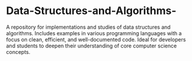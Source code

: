 # Data-Structures-and-Algorithms-
 A repository for implementations and studies of data structures and algorithms. Includes examples in various programming languages with a focus on clean, efficient, and well-documented code. Ideal for developers and students to deepen their understanding of core computer science concepts.
